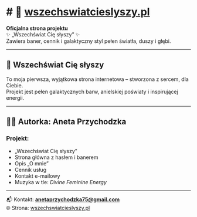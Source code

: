 # # 🌌 [wszechswiatcieslyszy.pl](https://wszechswiatcieslyszy.pl)
**Oficjalna strona projektu**  
✨ „Wszechświat Cię słyszy” ✨  
Zawiera baner, cennik i galaktyczny styl pełen światła, duszy i głębi.  

---

## 💫 Wszechświat Cię słyszy

To moja pierwsza, wyjątkowa strona internetowa – stworzona z sercem, dla Ciebie.  
Projekt jest pełen galaktycznych barw, anielskiej poświaty i inspirującej energii.

---

## 👩‍💻 Autorka: **Aneta Przychodzka**

### Projekt:
- „Wszechświat Cię słyszy”
- Strona główna z hasłem i banerem
- Opis „O mnie”
- Cennik usług
- Kontakt e-mailowy
- Muzyka w tle: *Divine Feminine Energy*

---

📬 Kontakt: **anetaprzychodzka75@gmail.com**  
🌐 Strona: [wszechswiatcieslyszy.pl](https://wszechswiatcieslyszy.pl)
